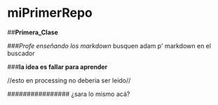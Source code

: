 # miPrimerRepo

##**Primera_Clase**

###*Profe enseñando los markdown* busquen adam p' markdown en el buscador

###**la idea es fallar para aprender**

//esto en processing no deberia ser leido//

################ ¿sara lo mismo acá?

